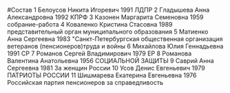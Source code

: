 #Состав
1 Белоусов Никита Игоревич 1991 ЛДПР
2 Гладышева Анна Александровна 1992 КПРФ
3 Казонен Маргарита Семеновна 1959 собрание-работа
4 Коваленко Кристина Стасовна 1989 представительный орган муниципального образования
5 Матиенко Анна Сергеевна 1983 \"Санкт-Петербургская общественная организация ветеранов (пенсионеров)труда и войны
6 Михайлова Юлия Геннадьевна 1991 СР
7 Романов Сергей Владимирович 1979 ЕР
8 Романова Валентина Анатольевна 1956 СОЦИАЛЬНОЙ ЗАЩИТЫ
9 Саврий Анна Сергеевна 1981 За женщин России
10 Усов Денис Евгеньевич 1979 ПАТРИОТЫ РОССИИ
11 Шишмарева Екатерина Евгеньевна 1976 Российская партия пенсионеров за справедливость
